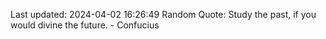 Last updated: 2024-04-02 16:26:49
Random Quote: Study the past, if you would divine the future. - Confucius
